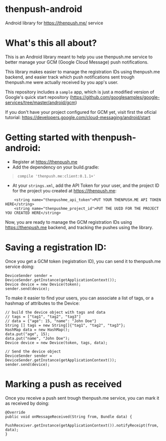 # thenpush-android
Android library for https://thenpush.me/ service

# What's this all about?

This is an Android library meant to help you use thenpush.me service to better manage your GCM (Google Cloud Message) push notifications.

This library makes easier to manage the registration IDs using thenpush.me backend, and easier track which push notifications sent trough thenpush.me were actually received by you app's user.

This repository includes a `sample` app, which is just a modified version of Google's quick start repository (https://github.com/googlesamples/google-services/tree/master/android/gcm)

If you don't have your project configured for GCM yet, visit first the oficial tutorial: https://developers.google.com/cloud-messaging/android/start

# Getting started with thenpush-android:

- Register at https://thenpush.me
- Add the dependency on your build.gradle:
> `compile 'thenpush.me:client:0.1.1+'`
- At your `strings.xml`, add the API Token for your user, and the project ID for the project you created at https://thenpush.me:

```
    <string name="thenpushme_api_token">PUT YOUR THENPUSH.ME API TOKEN HERE</string>
    <string name="thenpushme_project_id">PUT THE UUID FOR THE PROJECT YOU CREATED HERE</string>
```

Now, you are ready to manage the GCM registration IDs using https://thenpush.me backend, and tracking the pushes using the library.

# Saving a registration ID:

Once you get a GCM token (registration ID), you can send it to thenpush.me service doing:

```
DeviceSender sender = DeviceSender.getInstance(getApplicationContext());
Device device = new Device(token);
sender.send(device);
```

To make it easier to find your users, you can associate a list of tags, or a hashmap of attributes to the Device:

```
// build the device object with tags and data
// tags = ["tag1", "tag2", "tag3"]
// data = {"age": 15, "name": "John Doe"}
String [] tags = new String[]{"tag1", "tag2", "tag3"};
HashMap data = new HashMap();
data.put("age", 15);
data.put("name", "John Doe");
Device device = new Device(token, tags, data);

// Send the device object
DeviceSender sender = DeviceSender.getInstance(getApplicationContext());
sender.send(device);
```

# Marking a push as received

Once you receive a push sent trough thenpush.me service, you can mark it as received by doing:

```
@Override
public void onMessageReceived(String from, Bundle data) {
  PushReceiver.getInstance(getApplicationContext()).notifyReceipt(from, data);
}
```
